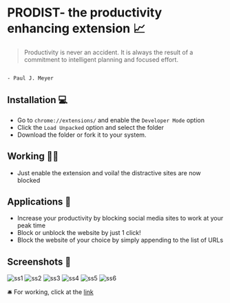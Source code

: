 # PRODIST- the productivity enhancing extension  📈


>Productivity is never an accident. It is always the result of a commitment to intelligent planning and focused effort.
                                                                                                                            
                                                                                          - Paul J. Meyer                    
                                               

## Installation 💻
- Go to  `chrome://extensions/` and enable the `Developer Mode` option
-  Click the `Load Unpacked` option and select the folder
-  Download the folder or fork it to your system.


## Working 👨‍💻 
- Just enable the extension and voila! the distractive sites are now blocked

## Applications 🔑 
- Increase your productivity by blocking social media sites to work at your peak time
- Block or unblock the website by just 1 click!
- Block the website of your choice by simply appending to the list of URLs

## Screenshots 👀
![ss1](https://user-images.githubusercontent.com/31816531/125030233-6fd09400-e0a8-11eb-9703-2d0ef9855d7f.png)
![ss2](https://user-images.githubusercontent.com/31816531/125030716-2cc2f080-e0a9-11eb-88bd-095dddab7090.png)
![ss3](https://user-images.githubusercontent.com/31816531/125030930-81ff0200-e0a9-11eb-985b-6572fb77a9ea.png)
![ss4](https://user-images.githubusercontent.com/31816531/125030956-8deac400-e0a9-11eb-8525-a038b69fa021.png)
![ss5](https://user-images.githubusercontent.com/31816531/125031000-9cd17680-e0a9-11eb-80cb-af54bbea653a.png)
![ss6](https://user-images.githubusercontent.com/31816531/125031025-a4911b00-e0a9-11eb-8e74-5fe2cad89b30.png)


🛎️ For working, click at the [link](https://www.youtube.com/watch?v=QQ0uwY55EPY)
